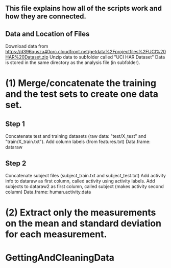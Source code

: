 ## This file explains how all of the scripts work and how they are connected.  

## Data and Location of Files
Download data from https://d396qusza40orc.cloudfront.net/getdata%2Fprojectfiles%2FUCI%20HAR%20Dataset.zip
Unzip data to subfolder called "UCI HAR Dataset"
Data is stored in the same directory as the analysis file (in subfolder).

# (1) Merge/concatenate the training and the test sets to create one data set.
## Step 1
Concatenate test and training datasets (raw data: "test/X_test" and "train/X_train.txt"). 
Add column labels (from features.txt)
Data.frame: dataraw

## Step 2
Concatenate subject files (subject_train.txt and subject_test.txt)
Add activity info to dataraw as first column, called activity using activity labels.
Add subjects to dataraw2 as first column, called subject (makes activity second column)
Data.frame: human.activity.data

# (2) Extract only the measurements on the mean and standard deviation for each measurement.

# GettingAndCleaningData
